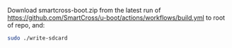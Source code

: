 Download smartcross-boot.zip from the latest run of https://github.com/SmartCross/u-boot/actions/workflows/build.yml to root of repo, and:

```bash
sudo ./write-sdcard
```
